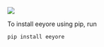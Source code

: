 ![](https://github.com/papamarkou/eeyore/workflows/eeyore/badge.svg)

To install eeyore using pip, run

```
pip install eeyore
```
